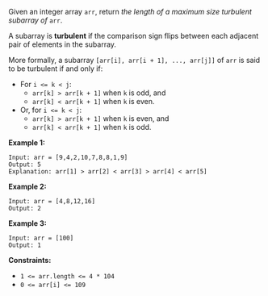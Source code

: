 Given an integer array `arr`, return _the length of a maximum size turbulent
subarray of_ `arr`.

A subarray is **turbulent** if the comparison sign flips between each adjacent
pair of elements in the subarray.

More formally, a subarray `[arr[i], arr[i + 1], ..., arr[j]]` of `arr` is said
to be turbulent if and only if:

  * For `i <= k < j`: 
    * `arr[k] > arr[k + 1]` when `k` is odd, and
    * `arr[k] < arr[k + 1]` when `k` is even.
  * Or, for `i <= k < j`: 
    * `arr[k] > arr[k + 1]` when `k` is even, and
    * `arr[k] < arr[k + 1]` when `k` is odd.



**Example 1:**

    
    
    Input: arr = [9,4,2,10,7,8,8,1,9]
    Output: 5
    Explanation: arr[1] > arr[2] < arr[3] > arr[4] < arr[5]
    

**Example 2:**

    
    
    Input: arr = [4,8,12,16]
    Output: 2
    

**Example 3:**

    
    
    Input: arr = [100]
    Output: 1
    



**Constraints:**

  * `1 <= arr.length <= 4 * 104`
  * `0 <= arr[i] <= 109`

